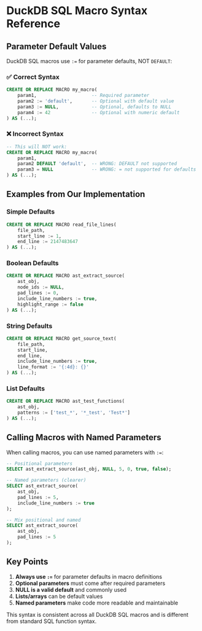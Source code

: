 # DuckDB SQL Macro Syntax Reference

## Parameter Default Values

DuckDB SQL macros use `:=` for parameter defaults, NOT `DEFAULT`:

### ✅ Correct Syntax
```sql
CREATE OR REPLACE MACRO my_macro(
    param1,                    -- Required parameter
    param2 := 'default',       -- Optional with default value
    param3 := NULL,            -- Optional, defaults to NULL
    param4 := 42               -- Optional with numeric default
) AS (...);
```

### ❌ Incorrect Syntax
```sql
-- This will NOT work:
CREATE OR REPLACE MACRO my_macro(
    param1,
    param2 DEFAULT 'default',  -- WRONG: DEFAULT not supported
    param3 = NULL              -- WRONG: = not supported for defaults
) AS (...);
```

## Examples from Our Implementation

### Simple Defaults
```sql
CREATE OR REPLACE MACRO read_file_lines(
    file_path, 
    start_line := 1, 
    end_line := 2147483647
) AS (...);
```

### Boolean Defaults
```sql
CREATE OR REPLACE MACRO ast_extract_source(
    ast_obj,
    node_ids := NULL,
    pad_lines := 0,
    include_line_numbers := true,
    highlight_range := false
) AS (...);
```

### String Defaults
```sql
CREATE OR REPLACE MACRO get_source_text(
    file_path, 
    start_line, 
    end_line, 
    include_line_numbers := true,
    line_format := '{:4d}: {}'
) AS (...);
```

### List Defaults
```sql
CREATE OR REPLACE MACRO ast_test_functions(
    ast_obj, 
    patterns := ['test_*', '*_test', 'Test*']
) AS (...);
```

## Calling Macros with Named Parameters

When calling macros, you can use named parameters with `:=`:

```sql
-- Positional parameters
SELECT ast_extract_source(ast_obj, NULL, 5, 0, true, false);

-- Named parameters (clearer)
SELECT ast_extract_source(
    ast_obj,
    pad_lines := 5,
    include_line_numbers := true
);

-- Mix positional and named
SELECT ast_extract_source(
    ast_obj,
    pad_lines := 5
);
```

## Key Points

1. **Always use `:=`** for parameter defaults in macro definitions
2. **Optional parameters** must come after required parameters
3. **NULL is a valid default** and commonly used
4. **Lists/arrays** can be default values
5. **Named parameters** make code more readable and maintainable

This syntax is consistent across all DuckDB SQL macros and is different from standard SQL function syntax.
